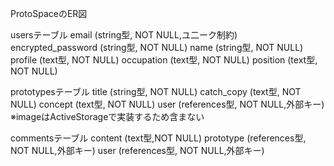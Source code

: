 ProtoSpaceのER図


usersテーブル
email (string型, NOT NULL,ユ二ーク制約)
encrypted_password (string型, NOT NULL)
name (string型, NOT NULL)
profile (text型, NOT NULL)
occupation (text型, NOT NULL)
position (text型, NOT NULL)

prototypesテーブル
title (string型, NOT NULL)
catch_copy (text型, NOT NULL)
concept (text型, NOT NULL)
user (references型, NOT NULL,外部キー)
※imageはActiveStorageで実装するため含まない

commentsテーブル
content (text型,NOT NULL)
prototype (references型, NOT NULL,外部キー)
user (references型, NOT NULL,外部キー)